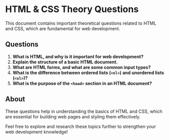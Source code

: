 # HTML & CSS Theory Questions

This document contains important theoretical questions related to HTML and CSS, which are fundamental for web development.

## Questions

1. **What is HTML, and why is it important for web development?**
2. **Explain the structure of a basic HTML document.**
3. **What are HTML forms, and what are some common input types?**
4. **What is the difference between ordered lists (`<ol>`) and unordered lists (`<ul>`)?**
5. **What is the purpose of the `<head>` section in an HTML document?**

## About

These questions help in understanding the basics of HTML and CSS, which are essential for building web pages and styling them effectively.

Feel free to explore and research these topics further to strengthen your web development knowledge!
